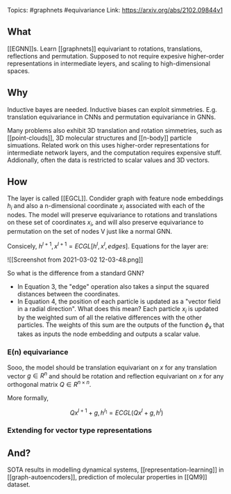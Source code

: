 Topics: #graphnets #equivariance
Link: https://arxiv.org/abs/2102.09844v1


## What

[[EGNN]]s. Learn [[graphnets]] equivariant to rotations, translations, reflections and permutation. Supposed to not require expesive higher-order representations in intermediate leyers, and scaling to high-dimensional spaces.

## Why
Inductive bayes are needed. Inductive biases can exploit simmetries. E.g. translation equivariance in CNNs and permutation equivariance in GNNs.

Many problems also exhibit 3D translation and rotation simmetries, such as [[point-clouds]], 3D molecular structures and [[n-body]] particle simuations. Related work on this uses higher-order representations for intermediate network layers, and the computation requires expensive stuff. Addionally, often the data is restricted to scalar values and 3D vectors.

## How

The layer is called [[EGCL]].  Condider graph with feature node embeddings $h_i$ and also a n-dimensional coordinate $x_i$ associated with each of the nodes. The model will preserve equivariance to rotations and translations on these set of coordinates $x_i$, and will also preserve equivariance to permutation on the set of nodes V just like a normal GNN.

Consicely, $h^{l+1}, x^{l+1} = ECGL[h^l, x^l, edges]$.
Equations for the layer are: 

![[Screenshot from 2021-03-02 12-03-48.png]]

So what is the difference from a standard GNN? 

* In Equation 3, the "edge" operation also takes a sinput the squared distances between the coordinates.
* In Equation 4, the position of each particle is updated as a "vector field in a radial direction". What does this mean? Each particle $x_i$ is updated by the weighted sum of all the relative differences with the other particles. The weights of this sum are the outputs of the function $\phi_x$ that takes as inputs the node embedding and outputs a scalar value.


### E(n) equivariance

Sooo, the model should be translation equivariant on $x$ for any translation vector $g \in R^n$ and should be rotation and reflection equivariant on $x$ for any orthogonal matrix $Q \in R^{n \times n}$.

More formally, 

$$
Qx^{l+1} + g, h^{l_1} = ECGL(Qx^{l} + g, h^l)
$$


### Extending for vector type representations

## And?
SOTA results in modelling dynamical systems, [[representation-learning]] in [[graph-autoencoders]], prediction of molecular properties in [[QM9]] dataset.